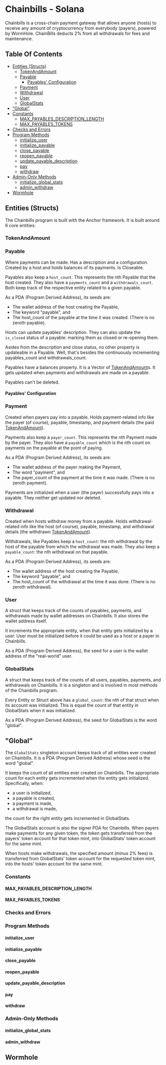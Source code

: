 # Chainbills - Solana

Chainbills is a cross-chain payment gateway that allows anyone (hosts) to receive any amount of cryptocurrency from everybody (payers), powered by WormHole. ChainBills deducts 2% from all withdrawals for fees and maintenance.

## Table Of Contents

- [Entities (Structs)](#entities-structs)
  - [TokenAndAmount](#tokenandamount)
  - [Payable](#payable)
    - [Payables' Configuration](#payables-configuration)
  - [Payment](#payment)
  - [Withdrawal](#withdrawal)
  - [User](#user)
  - [GlobalStats](#global)
- ["Global"](#global)
- [Constants](#constants)
  - [MAX_PAYABLES_DESCRIPTION_LENGTH](#max_payables_description_length)
  - [MAX_PAYABLES_TOKENS](#max_payables_tokens)
- [Checks and Errors](#checks-and-errors)
- [Program Methods](#program-methods)
  - [initialize_user](#initialize_user)
  - [initialize_payable](#initialize_payable)
  - [close_payable](#close_payable)
  - [reopen_payable](#reopen_payable)
  - [update_payable_description](#update_payable_description)
  - [pay](#pay)
  - [withdraw](#withdraw)
- [Admin-Only Methods](#admin-methods)
  - [initialize_global_stats](#initialize_global_stats)
  - [admin_withdraw](#admin_withdraw)
- [Wormhole](#wormhole)

## Entities (Structs)

The Chainbills program is built with the Anchor framework. It is built around 6 core entities:

### TokenAndAmount

### Payable

Where payments can be made. Has a description and a configuration. Created by a host and holds balances of its payments. Is Closeable.

Payables also keep a `host_count`. This represents the nth Payable that the host created. They also have a `payments_count` and a `withdrawals_count`. Both keep track of the respective entity related to a given payable.

As a PDA (Program Derived Address), its seeds are:

- The wallet address of the host creating the Payable,
- The keyword "payable", and
- The host_count of the payable at the time it was created. (There is no zeroth payable).

Hosts can update payables' description. They can also update the `is_closed` status of a payable: marking them as closed or re-opening them.

Asides from the description and close status, no other property is updateable in a Payable. Well, that's besides the continuously incrementing payables_count and withdrawals_count.

Payables have a balances property. It is a Vector of [TokenAndAmount](#tokenandamount)s. It gets updated when payments and withdrawals are made on a payable.

Payables can't be deleted.

#### Payables' Configuration

### Payment

Created when payers pay into a payable. Holds payment-related info like the payer (of course), payable, timestamp, and payment details (the paid [TokenAndAmount](#tokenandamount)).

Payments also keep a `payer_count`. This represents the nth Payment made by the payer. They also have a `payable_count` which is the nth count on payments on the payable at the point of paying.

As a PDA (Program Derived Address), its seeds are:

- The wallet address of the payer making the Payment,
- The word "payment", and
- The payer_count of the payment at the time it was made. (There is no zeroth payment).

Payments are initialized when a user (the payer) successfully pays into a payable. They neither get updated nor deleted.

### Withdrawal

Created when hosts withdraw money from a payable. Holds withdrawal-related info like the host (of course), payable, timestamp, and withdrawal details (the withdrawn [TokenAndAmount](#tokenandamount)).

Withdrawals, like Payables keep a `host_count`: the nth withdrawal by the host of the payable from which the withdrawal was made. They also keep a `payable_count`: the nth withdrawal on that payable.

As a PDA (Program Derived Address), its seeds are:

- The wallet address of the host creating the Payable,
- The keyword "payable", and
- The host_count of the withdrawal at the time it was done. (There is no zeroth withdrawal).

### User

A struct that keeps track of the counts of payables, payments, and withdrawals made by wallet addresses on Chainbills. It also stores the wallet address itself.

It increments the appropriate entity, when that entity gets initialized by a user. User must be initialized before it could be used as a host or a payer in Chainbills.

As a PDA (Program Derived Address), the seed for a user is the wallet address of the "real-world" user.

### GlobalStats

A struct that keeps track of the counts of all users, payables, payments, and withdrawals on Chainbills. It is a singleton and is involved in most methods of the Chainbills program.

Every Entity or Struct above has a `global_count`: the nth of that struct when its account was initialized. This is equal the count of that entity in GlobalStats when it was initialized.

As a PDA (Program Derived Address), the seed for GlobalStats is the word "global".

## "Global"

The `GlobalStats` singleton account keeps track of all entities ever created on Chainbills. It is a PDA (Program Derived Address) whose seed is the word "global".

It keeps the count of all entities ever created on Chainbills. The appropriate count for each entity gets incremented when the entity gets initialized. Specifically, when:

- a user is initialized,
- a payable is created,
- a payment is made,
- a withdrawal is made,

the count for the right entity gets incremented in GlobalStats.

The GlobalStats account is also the signer PDA for Chainbills. When payers make payments for any given token, the token gets transferred from the payers' token account for that token mint, into GlobalStats' token account for the same mint.

When hosts make withdrawals, the specified amount (minus 2% fees) is transferred from GlobalStats' token account for the requested token mint, into the hosts' token account for the same mint.

### Constants

#### MAX_PAYABLES_DESCRIPTION_LENGTH

#### MAX_PAYABLES_TOKENS

### Checks and Errors

### Program Methods

#### initialize_user

#### initialize_payable

#### close_payable

#### reopen_payable

#### update_payable_description

#### pay

#### withdraw

### Admin-Only Methods

#### initialize_global_stats

#### admin_withdraw

## Wormhole
